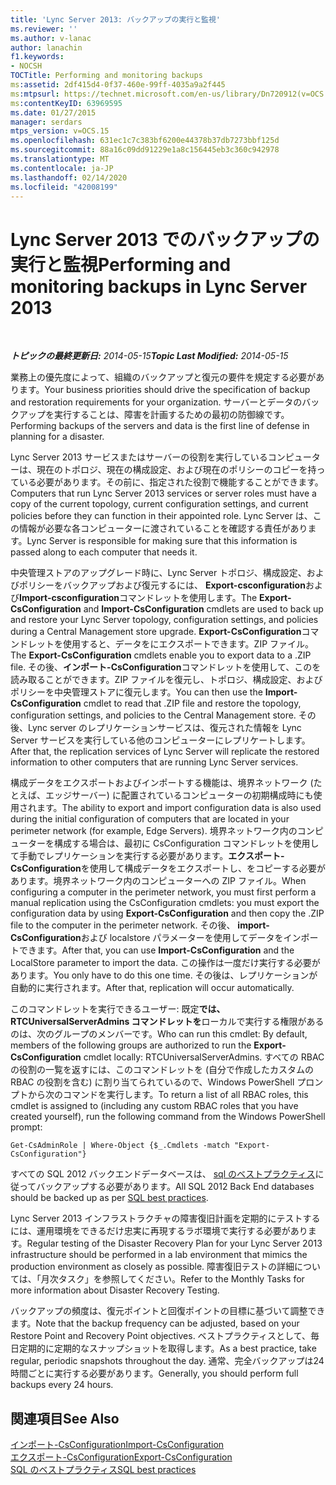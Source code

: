 ```yaml
---
title: 'Lync Server 2013: バックアップの実行と監視'
ms.reviewer: ''
ms.author: v-lanac
author: lanachin
f1.keywords:
- NOCSH
TOCTitle: Performing and monitoring backups
ms:assetid: 2df415d4-0f37-460e-99ff-4035a9a2f445
ms:mtpsurl: https://technet.microsoft.com/en-us/library/Dn720912(v=OCS.15)
ms:contentKeyID: 63969595
ms.date: 01/27/2015
manager: serdars
mtps_version: v=OCS.15
ms.openlocfilehash: 631ec1c7c383bf6200e44378b37db7273bbf125d
ms.sourcegitcommit: 88a16c09dd91229e1a8c156445eb3c360c942978
ms.translationtype: MT
ms.contentlocale: ja-JP
ms.lasthandoff: 02/14/2020
ms.locfileid: "42008199"
---
```

<div data-xmlns="http://www.w3.org/1999/xhtml">

<div class="topic" data-xmlns="http://www.w3.org/1999/xhtml" data-msxsl="urn:schemas-microsoft-com:xslt" data-cs="http://msdn.microsoft.com/">

<div data-asp="http://msdn2.microsoft.com/asp">

# <a name="performing-and-monitoring-backups-in-lync-server-2013"></a><span data-ttu-id="1d05b-102">Lync Server 2013 でのバックアップの実行と監視</span><span class="sxs-lookup"><span data-stu-id="1d05b-102">Performing and monitoring backups in Lync Server 2013</span></span>

</div>

<div id="mainSection">

<div id="mainBody">

<span> </span>

<span data-ttu-id="1d05b-103">_**トピックの最終更新日:** 2014-05-15_</span><span class="sxs-lookup"><span data-stu-id="1d05b-103">_**Topic Last Modified:** 2014-05-15_</span></span>

<span data-ttu-id="1d05b-104">業務上の優先度によって、組織のバックアップと復元の要件を規定する必要があります。</span><span class="sxs-lookup"><span data-stu-id="1d05b-104">Your business priorities should drive the specification of backup and restoration requirements for your organization.</span></span> <span data-ttu-id="1d05b-105">サーバーとデータのバックアップを実行することは、障害を計画するための最初の防御線です。</span><span class="sxs-lookup"><span data-stu-id="1d05b-105">Performing backups of the servers and data is the first line of defense in planning for a disaster.</span></span>

<span data-ttu-id="1d05b-106">Lync Server 2013 サービスまたはサーバーの役割を実行しているコンピューターは、現在のトポロジ、現在の構成設定、および現在のポリシーのコピーを持っている必要があります。その前に、指定された役割で機能することができます。</span><span class="sxs-lookup"><span data-stu-id="1d05b-106">Computers that run Lync Server 2013 services or server roles must have a copy of the current topology, current configuration settings, and current policies before they can function in their appointed role.</span></span> <span data-ttu-id="1d05b-107">Lync Server は、この情報が必要な各コンピューターに渡されていることを確認する責任があります。</span><span class="sxs-lookup"><span data-stu-id="1d05b-107">Lync Server is responsible for making sure that this information is passed along to each computer that needs it.</span></span>

<span data-ttu-id="1d05b-108">中央管理ストアのアップグレード時に、Lync Server トポロジ、構成設定、およびポリシーをバックアップおよび復元するには、 **Export-csconfiguration**および**Import-csconfiguration**コマンドレットを使用します。</span><span class="sxs-lookup"><span data-stu-id="1d05b-108">The **Export-CsConfiguration** and **Import-CsConfiguration** cmdlets are used to back up and restore your Lync Server topology, configuration settings, and policies during a Central Management store upgrade.</span></span> <span data-ttu-id="1d05b-109">**Export-CsConfiguration**コマンドレットを使用すると、データをにエクスポートできます。ZIP ファイル。</span><span class="sxs-lookup"><span data-stu-id="1d05b-109">The **Export-CsConfiguration** cmdlets enable you to export data to a .ZIP file.</span></span> <span data-ttu-id="1d05b-110">その後、**インポート-CsConfiguration**コマンドレットを使用して、このを読み取ることができます。ZIP ファイルを復元し、トポロジ、構成設定、およびポリシーを中央管理ストアに復元します。</span><span class="sxs-lookup"><span data-stu-id="1d05b-110">You can then use the **Import-CsConfiguration** cmdlet to read that .ZIP file and restore the topology, configuration settings, and policies to the Central Management store.</span></span> <span data-ttu-id="1d05b-111">その後、Lync server のレプリケーションサービスは、復元された情報を Lync Server サービスを実行している他のコンピューターにレプリケートします。</span><span class="sxs-lookup"><span data-stu-id="1d05b-111">After that, the replication services of Lync Server will replicate the restored information to other computers that are running Lync Server services.</span></span>

<span data-ttu-id="1d05b-112">構成データをエクスポートおよびインポートする機能は、境界ネットワーク (たとえば、エッジサーバー) に配置されているコンピューターの初期構成時にも使用されます。</span><span class="sxs-lookup"><span data-stu-id="1d05b-112">The ability to export and import configuration data is also used during the initial configuration of computers that are located in your perimeter network (for example, Edge Servers).</span></span> <span data-ttu-id="1d05b-113">境界ネットワーク内のコンピューターを構成する場合は、最初に CsConfiguration コマンドレットを使用して手動でレプリケーションを実行する必要があります。**エクスポート-CsConfiguration**を使用して構成データをエクスポートし、をコピーする必要があります。境界ネットワーク内のコンピューターへの ZIP ファイル。</span><span class="sxs-lookup"><span data-stu-id="1d05b-113">When configuring a computer in the perimeter network, you must first perform a manual replication using the CsConfiguration cmdlets: you must export the configuration data by using **Export-CsConfiguration** and then copy the .ZIP file to the computer in the perimeter network.</span></span> <span data-ttu-id="1d05b-114">その後、 **import-CsConfiguration**および localstore パラメーターを使用してデータをインポートできます。</span><span class="sxs-lookup"><span data-stu-id="1d05b-114">After that, you can use **Import-CsConfiguration** and the LocalStore parameter to import the data.</span></span> <span data-ttu-id="1d05b-115">この操作は一度だけ実行する必要があります。</span><span class="sxs-lookup"><span data-stu-id="1d05b-115">You only have to do this one time.</span></span> <span data-ttu-id="1d05b-116">その後は、レプリケーションが自動的に実行されます。</span><span class="sxs-lookup"><span data-stu-id="1d05b-116">After that, replication will occur automatically.</span></span>

<span data-ttu-id="1d05b-117">このコマンドレットを実行できるユーザー: 既定**では、RTCUniversalServerAdmins コマンドレットを**ローカルで実行する権限があるのは、次のグループのメンバーです。</span><span class="sxs-lookup"><span data-stu-id="1d05b-117">Who can run this cmdlet: By default, members of the following groups are authorized to run the **Export-CsConfiguration** cmdlet locally: RTCUniversalServerAdmins.</span></span> <span data-ttu-id="1d05b-118">すべての RBAC の役割の一覧を返すには、このコマンドレットを (自分で作成したカスタムの RBAC の役割を含む) に割り当てられているので、Windows PowerShell プロンプトから次のコマンドを実行します。</span><span class="sxs-lookup"><span data-stu-id="1d05b-118">To return a list of all RBAC roles, this cmdlet is assigned to (including any custom RBAC roles that you have created yourself), run the following command from the Windows PowerShell prompt:</span></span>

`Get-CsAdminRole | Where-Object {$_.Cmdlets -match "Export-CsConfiguration"}`

<span data-ttu-id="1d05b-119">すべての SQL 2012 バックエンドデータベースは、 [sql のベストプラクティス](http://go.microsoft.com/fwlink/p/?linkid=290716)に従ってバックアップする必要があります。</span><span class="sxs-lookup"><span data-stu-id="1d05b-119">All SQL 2012 Back End databases should be backed up as per [SQL best practices](http://go.microsoft.com/fwlink/p/?linkid=290716).</span></span>

<span data-ttu-id="1d05b-120">Lync Server 2013 インフラストラクチャの障害復旧計画を定期的にテストするには、運用環境をできるだけ忠実に再現するラボ環境で実行する必要があります。</span><span class="sxs-lookup"><span data-stu-id="1d05b-120">Regular testing of the Disaster Recovery Plan for your Lync Server 2013 infrastructure should be performed in a lab environment that mimics the production environment as closely as possible.</span></span> <span data-ttu-id="1d05b-121">障害復旧テストの詳細については、「月次タスク」を参照してください。</span><span class="sxs-lookup"><span data-stu-id="1d05b-121">Refer to the Monthly Tasks for more information about Disaster Recovery Testing.</span></span>

<span data-ttu-id="1d05b-122">バックアップの頻度は、復元ポイントと回復ポイントの目標に基づいて調整できます。</span><span class="sxs-lookup"><span data-stu-id="1d05b-122">Note that the backup frequency can be adjusted, based on your Restore Point and Recovery Point objectives.</span></span> <span data-ttu-id="1d05b-123">ベストプラクティスとして、毎日定期的に定期的なスナップショットを取得します。</span><span class="sxs-lookup"><span data-stu-id="1d05b-123">As a best practice, take regular, periodic snapshots throughout the day.</span></span> <span data-ttu-id="1d05b-124">通常、完全バックアップは24時間ごとに実行する必要があります。</span><span class="sxs-lookup"><span data-stu-id="1d05b-124">Generally, you should perform full backups every 24 hours.</span></span>

<div>

## <a name="see-also"></a><span data-ttu-id="1d05b-125">関連項目</span><span class="sxs-lookup"><span data-stu-id="1d05b-125">See Also</span></span>


[<span data-ttu-id="1d05b-126">インポート-CsConfiguration</span><span class="sxs-lookup"><span data-stu-id="1d05b-126">Import-CsConfiguration</span></span>](https://docs.microsoft.com/powershell/module/skype/Import-CsConfiguration)  
[<span data-ttu-id="1d05b-127">エクスポート-CsConfiguration</span><span class="sxs-lookup"><span data-stu-id="1d05b-127">Export-CsConfiguration</span></span>](https://docs.microsoft.com/powershell/module/skype/Export-CsConfiguration)  
[<span data-ttu-id="1d05b-128">SQL のベストプラクティス</span><span class="sxs-lookup"><span data-stu-id="1d05b-128">SQL best practices</span></span>](http://go.microsoft.com/fwlink/p/?linkid=290716)  
  

</div>

</div>

<span> </span>

</div>

</div>

</div>

